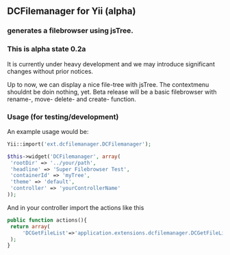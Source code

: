 ## DCFilemanager for Yii (alpha)
### generates a filebrowser using jsTree.

### This is alpha state 0.2a

It is currently under heavy development and we may introduce significant changes without prior notices.
 
Up to now, we can display a nice file-tree with jsTree. 
The contextmenu shouldnt be doin nothing, yet. 
Beta release will be a basic filebrowser with rename-, move- delete- and create- function.

### Usage (for testing/development)

An example usage would be:
```php
Yii::import('ext.dcfilemanager.DCFilemanager');

$this->widget('DCFilemanager', array(
 'rootDir' => '../your/path',
 'headline' => 'Super Filebrowser Test',
 'containerId' => 'myTree',
 'theme' => 'default',
 'controller' => 'yourControllerName'
));
```

And in your controller import the actions like this
```php
public function actions(){
 return array(
     'DCGetFileList'=>'application.extensions.dcfilemanager.DCGetFileList',
 );
}
```
